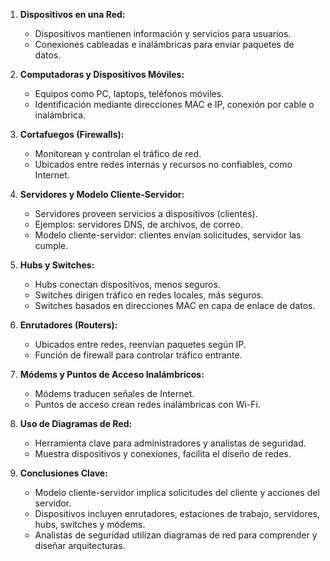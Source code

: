 1. **Dispositivos en una Red:**
   - Dispositivos mantienen información y servicios para usuarios.
   - Conexiones cableadas e inalámbricas para enviar paquetes de datos.

2. **Computadoras y Dispositivos Móviles:**
   - Equipos como PC, laptops, teléfonos móviles.
   - Identificación mediante direcciones MAC e IP, conexión por cable o inalámbrica.

3. **Cortafuegos (Firewalls):**
   - Monitorean y controlan el tráfico de red.
   - Ubicados entre redes internas y recursos no confiables, como Internet.

4. **Servidores y Modelo Cliente-Servidor:**
   - Servidores proveen servicios a dispositivos (clientes).
   - Ejemplos: servidores DNS, de archivos, de correo.
   - Modelo cliente-servidor: clientes envían solicitudes, servidor las cumple.

5. **Hubs y Switches:**
   - Hubs conectan dispositivos, menos seguros.
   - Switches dirigen tráfico en redes locales, más seguros.
   - Switches basados en direcciones MAC en capa de enlace de datos.

6. **Enrutadores (Routers):**
   - Ubicados entre redes, reenvían paquetes según IP.
   - Función de firewall para controlar tráfico entrante.

7. **Módems y Puntos de Acceso Inalámbricos:**
   - Módems traducen señales de Internet.
   - Puntos de acceso crean redes inalámbricas con Wi-Fi.

8. **Uso de Diagramas de Red:**
   - Herramienta clave para administradores y analistas de seguridad.
   - Muestra dispositivos y conexiones, facilita el diseño de redes.

9.  **Conclusiones Clave:**
    - Modelo cliente-servidor implica solicitudes del cliente y acciones del servidor.
    - Dispositivos incluyen enrutadores, estaciones de trabajo, servidores, hubs, switches y módems.
    - Analistas de seguridad utilizan diagramas de red para comprender y diseñar arquitecturas.